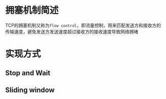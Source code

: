 # 拥塞机制简述
TCP的拥塞机制又称为`flow control`，即流量控制，用来匹配发送方和接收方的传输速度，避免发送方发送速度超过接收方的接收速度导致网络拥堵
# 实现方式
## Stop and Wait
## Sliding window

